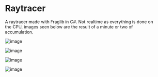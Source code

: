# Raytracer

A raytracer made with Fraglib in C#. Not realtime as everything is done on the CPU, images seen below are the result of a minute or two of accumulation.

![image](https://github.com/cyprus327/FL-Raytracer/assets/76965606/878516d3-050b-42f2-bb7d-cb3b57ee45fa)

![image](https://github.com/cyprus327/FL-Raytracer/assets/76965606/254da1cc-86c8-4506-bdc7-9559fdff3938)

![image](https://github.com/cyprus327/FL-Raytracer/assets/76965606/21e5df4f-4f16-4185-b812-f901e758b249)

![image](https://github.com/cyprus327/FL-Raytracer/assets/76965606/9ec141d1-9bc5-4fa3-89a1-2bd8b3459cbd)
